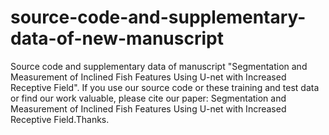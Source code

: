 # source-code-and-supplementary-data-of-new-manuscript
Source code and supplementary data of manuscript "Segmentation and Measurement of Inclined Fish Features Using U-net with Increased Receptive Field".
If you use our source code or these training and test data or find our work valuable, please cite our paper: Segmentation and Measurement of Inclined Fish Features Using U-net with Increased Receptive Field.Thanks.
